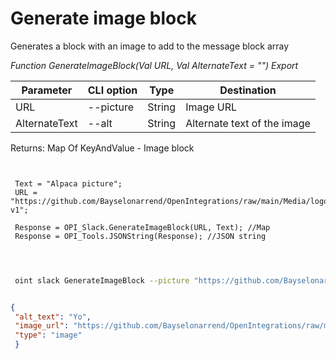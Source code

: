 ﻿---
sidebar_position: 1
---

# Generate image block
 Generates a block with an image to add to the message block array


*Function GenerateImageBlock(Val URL, Val AlternateText = "") Export*

 | Parameter | CLI option | Type | Destination |
 |-|-|-|-|
 | URL | --picture | String | Image URL |
 | AlternateText | --alt | String | Alternate text of the image |

 
 Returns: Map Of KeyAndValue - Image block

```bsl title="Code example"
	
 
 Text = "Alpaca picture";
 URL = "https://github.com/Bayselonarrend/OpenIntegrations/raw/main/Media/logo.png?v1";
 
 Response = OPI_Slack.GenerateImageBlock(URL, Text); //Map
 Response = OPI_Tools.JSONString(Response); //JSON string
 
	
```

```sh title="CLI command example"
 
 oint slack GenerateImageBlock --picture "https://github.com/Bayselonarrend/OpenIntegrations/raw/main/Media/logo.png?v1" --alt %alt%

```


```json title="Result"

{
 "alt_text": "Yo",
 "image_url": "https://github.com/Bayselonarrend/OpenIntegrations/raw/main/Media/logo.png?v1",
 "type": "image"
 }

```
